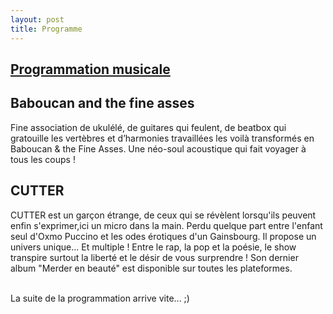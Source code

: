 ```yaml
---
layout: post
title: Programme
---
```


## <U>Programmation musicale</U>

## Baboucan and the fine asses
Fine association de ukulélé, de guitares qui feulent, de beatbox qui gratouille les vertèbres et d’harmonies travaillées les voilà transformés en Baboucan & the Fine Asses. Une néo-soul acoustique qui fait voyager à tous les coups !

## CUTTER
CUTTER est un garçon étrange, de ceux qui se révèlent lorsqu'ils peuvent enfin s'exprimer,ici un micro dans la main. Perdu quelque part entre l'enfant seul d'Oxmo Puccino et les odes érotiques d'un Gainsbourg. Il propose un univers unique... Et multiple ! Entre le rap, la pop et la poésie, le show transpire surtout la liberté et le désir de vous surprendre ! 
Son dernier album "Merder en beauté" est disponible sur toutes les plateformes.



<br>La suite de la programmation arrive vite... ;)

